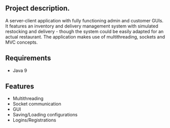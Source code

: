 
## Project description.
A server-client application with fully functioning admin and customer GUIs. It features an inventory and delivery management system with simulated restocking and delivery - though the system could be easily adapted for an actual restaurant. The application makes use of multithreading, sockets and MVC concepts.

## Requirements
- Java 9

## Features
- Multithreading
- Socket communication
- GUI 
- Saving/Loading configurations
- Logins/Registrations
